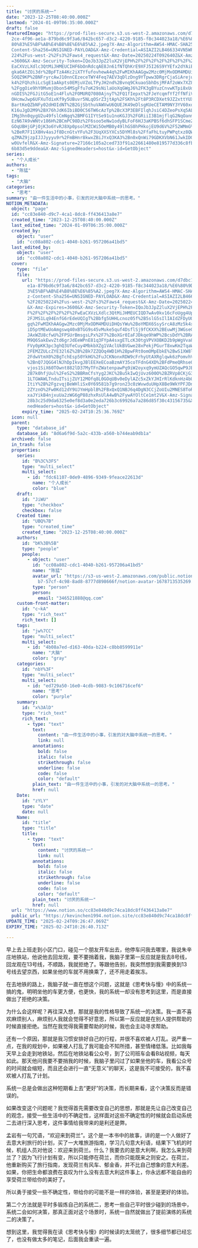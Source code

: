```yaml
---
title: "讨厌的系统一"
date: "2023-12-25T08:40:00.000Z"
lastmod: "2024-01-09T06:35:00.000Z"
draft: false
featuredImage: "https://prod-files-secure.s3.us-west-2.amazonaws.com/d7dbc101-8\
  2ce-4f96-ae1a-879bd6c9f3a6/842bc657-d3c2-4220-9185-f8c344023a18/%E6%80%9D%E8%\
  80%83%E5%BF%AB%E4%B8%8E%E6%85%A2.jpeg?X-Amz-Algorithm=AWS4-HMAC-SHA256&X-Amz-\
  Content-Sha256=UNSIGNED-PAYLOAD&X-Amz-Credential=ASIAZI2LB466334VN5WP%2F20250\
  224%2Fus-west-2%2Fs3%2Faws4_request&X-Amz-Date=20250224T092640Z&X-Amz-Expires\
  =3600&X-Amz-Security-Token=IQoJb3JpZ2luX2VjEPH%2F%2F%2F%2F%2F%2F%2F%2F%2F%2Fw\
  EaCXVzLXdlc3QtMiJHMEUCIHF6bOnRdcqAE8Jn61fNTQhKrE9XFJ5I26S9YYEfx2dYAiEAifqsbm2\
  gka6AtZOi3dr%2BpFTzA4Kc2iXTYfufovhewA4q%2FwMIKhAAGgw2Mzc0MjMxODM4MDUiDH%2FngQ\
  SOQZ9KP%2BNFryrcAwJ10nnCEzeceTWY4Feq7AEV3qDlzDng9YTpww3DRgrCjaSiArejucik7RsP1\
  k4%2FQhzhiLcSgE1aAkpts0EMjuVZoLTPyJH2nd%2Bvnq9CkuaoSbhDsjMFAf2oWx7XZ8zlD1g5Wu\
  %2FggOie9hY0MvmjObon54MSgFfu7oK29sNilaUoXqGWgJ6%2FK3gBYuzCnvwKTpi8xUdvtGUGQsn\
  nGDIS%2FGJitG5oE1n4Flu%2FOMURQ7080AjnyT%2FQ1fIepxt%2FJeYcqmfYf2ffNfiVKG5Y93DG\
  OHcmwJwp6UFXuTdixKf9y5UBuvr5NLqOSrZ3jtAp%2FSKh%2Ft8P3RCDXet9JZ2xttYUX5fUu3xqa\
  BartKeQZbNFy02dHOIdNT%2B2GjSbthuVAWVwU6QUEJK49eDlsgKUeCETAM9NY3YV60xokcapkAnG\
  K16uJgD2M9%2BX76hJdK6IbiBD0C56TW6cAzTp%2BcX3P3EBFIlqhJsiC4DZeoPsXq5ALbIC8H0cp\
  IMg3hn0qygU2u49fslCmNgq%2BMFG1IYtSe91u1noKGJ3%2FGRiiI3B1mjflqG2NqOanm3RJLnIQV\
  EzN67A9vWNtv186H%2BCmPC98Dz%2F6soo5eNw1odyBLFoF6HJ3aKPBSf6dhSFP1SCmeZDMLPr8L0\
  GOqUBHjGPjOjK3o6YvRJ8Xp0psolMZCWi5OeMB0y49lhGS0hPHkojEU9d6V%2F52WMmG%2BMb9adn\
  %2BeR7F11X8Hv4asJf8DcnGtvYFu%2F3UqXXSYXCs5DYMl8s%2FfaFhLtuyPWPqtxz8QWi4Tt0H8D\
  qZMAZ9jzpIJJJyyyu9r%2FmBHnr8kwxZBiJYxQ3KA3%2Bn0xQnWi79GDKXVbN61JwkIDGWo3DfHCl\
  w0UvfelR&X-Amz-Signature=27166c105a2ced733f91a22661480e819577d336c8fbc0dfce52\
  6b83d5e9ddea&X-Amz-SignedHeaders=host&x-id=GetObject"
series:
  - "个人成长"
authors:
  - "陈猛"
tags:
  - "大脑"
categories:
  - "思考"
summary: "由一件生活中的小事，引发的对大脑中系统一的思考。"
NOTION_METADATA:
  object: "page"
  id: "cc83e840-d9c7-4ca1-8dc8-ff436413a8e7"
  created_time: "2023-12-25T08:40:00.000Z"
  last_edited_time: "2024-01-09T06:35:00.000Z"
  created_by:
    object: "user"
    id: "cc08a802-cdc1-4040-b261-957206a41bd5"
  last_edited_by:
    object: "user"
    id: "cc08a802-cdc1-4040-b261-957206a41bd5"
  cover:
    type: "file"
    file:
      url: "https://prod-files-secure.s3.us-west-2.amazonaws.com/d7dbc101-82ce-4f96-a\
        e1a-879bd6c9f3a6/842bc657-d3c2-4220-9185-f8c344023a18/%E6%80%9D%E8%80%8\
        3%E5%BF%AB%E4%B8%8E%E6%85%A2.jpeg?X-Amz-Algorithm=AWS4-HMAC-SHA256&X-Am\
        z-Content-Sha256=UNSIGNED-PAYLOAD&X-Amz-Credential=ASIAZI2LB4667ZE25GQ6\
        %2F20250224%2Fus-west-2%2Fs3%2Faws4_request&X-Amz-Date=20250224T092536Z\
        &X-Amz-Expires=3600&X-Amz-Security-Token=IQoJb3JpZ2luX2VjEPH%2F%2F%2F%2\
        F%2F%2F%2F%2F%2F%2FwEaCXVzLXdlc3QtMiJHMEUCIQD7wAv0kv16cFoUgg4Uphm%2B40%\
        2FJMS1Lq94EnfG6rEdeUQIgT%2Bbfg5UHHLcnoz05f%2B5slG5sIlIAIdZFDyUOr%2B5TU1\
        gq%2FwMIKhAAGgw2Mzc0MjMxODM4MDUiDHQsYWu%2BoYMDX6SsySrcA8zMz5k4xvAvrrKUT\
        iD5ptMEwUoAmgswq40xBTGG9s45vMuke5quf4DsflSj9fCKXX%2BEuwMj3WGseGof0SCIiN\
        JAxWZU8cfwU%2FPSUrBmsgsLPx%2F7%2BoXGr0IaFJDkqe9hWP%2BcsDdY%2BRA7nXy7sMj\
        M9Q6SakEwvZtd6grJdEeWPnE81q3FYpA4sxgETLcK30tgVPVXOBKD2b9pWgVva8dbfnTNh5\
        FVy0pKK3pc3ghQ3UfeCuy4MbkbXZg1VAclUkBVGwe28xPekjPGurT8xwKm2TqaWMk1Tn5E%\
        2FEMZZULcZYE32l6Z%2B%2Bk7ZZQOq4WD1H%2BpwFRt0omOMpEbkE%2BwS1XW8lYWNxkdM%\
        2FdwVtmX0%2BgTchEsp50YkHG%2FuJCKNonxRDW9cFrhyUtAXRglqwk6zPomvhVivMiNB1j\
        %2BnQ7JQGG4lNJhDpIkvgJBlEEXeECoaBzmAY35coTFdnG4XD%2BFdPmeQRhse0CIoemIT4\
        vjos1SiX60TOwnt882lD37MyTFnZWatenpawPg9iW2oyxq9ymUZAQcGO5qwP9JEkbDzVPQ%\
        2B7k0hfjUul%2FeS2%2BBRmCfsYyg2JKC%2Bu5kIwQjUvz600O%2BZRVp8CKjG32xD8uLay\
        1LTGWAWLTnduITsijZUY12MOfq8L0GOqUBv0eDylAZc5xZkYJHIrRlKdknHz4bUg1xLNITv\
        ItiY%2B%2FgzvqjBeWHliSx0Y69581b7g9ron23c0zWvwduUHpX8Be9WkYPFJDnXMz35v1P\
        2ZYznO%2Fw0Kd12dY9UJYmHpblB%2FBxQxQ1NBJ6q4DgN3CCjZoUIu2MNES8ToR00djOsYB\
        xaJYikB4njxuUa2zWG6gP88zhxRsUlA4wB%2FywAYOltCe1mt2V&X-Amz-Signature=096\
        28b3c25d9da6325e0ef8d3a0e2eda726b3c69926a7a286d85f30c43156735&X-Amz-Sig\
        nedHeaders=host&x-id=GetObject"
      expiry_time: "2025-02-24T10:25:36.769Z"
  icon: null
  parent:
    type: "database_id"
    database_id: "8d6a6f9d-5a2c-433b-a560-b744eab9db1a"
  archived: false
  in_trash: false
  properties:
    series:
      id: "B%3C%3FS"
      type: "multi_select"
      multi_select:
        - id: "fdc61107-0de9-4896-9349-9feace22613d"
          name: "个人成长"
          color: "blue"
    draft:
      id: "JiWU"
      type: "checkbox"
      checkbox: false
    Created time:
      id: "UBQ%7B"
      type: "created_time"
      created_time: "2023-12-25T08:40:00.000Z"
    authors:
      id: "bK%3B%5B"
      type: "people"
      people:
        - object: "user"
          id: "cc08a802-cdc1-4040-b261-957206a41bd5"
          name: "陈猛"
          avatar_url: "https://s3-us-west-2.amazonaws.com/public.notion-static.com/775523\
            b7-57cf-4c98-8ad8-8777d898666f/notion-avatar-1678713535269.png"
          type: "person"
          person:
            email: "346521888@qq.com"
    custom-front-matter:
      id: "c~kA"
      type: "rich_text"
      rich_text: []
    tags:
      id: "jw%7CC"
      type: "multi_select"
      multi_select:
        - id: "4b08a7ed-d163-40da-b224-c8bb8599911e"
          name: "大脑"
          color: "gray"
    categories:
      id: "nbY%3F"
      type: "multi_select"
      multi_select:
        - id: "ed729a50-16e0-4cdb-9083-9c106716cef6"
          name: "思考"
          color: "purple"
    summary:
      id: "x%3AlD"
      type: "rich_text"
      rich_text:
        - type: "text"
          text:
            content: "由一件生活中的小事，引发的对大脑中系统一的思考。"
            link: null
          annotations:
            bold: false
            italic: false
            strikethrough: false
            underline: false
            code: false
            color: "default"
          plain_text: "由一件生活中的小事，引发的对大脑中系统一的思考。"
          href: null
    Date:
      id: "zYLY"
      type: "date"
      date: null
    Name:
      id: "title"
      type: "title"
      title:
        - type: "text"
          text:
            content: "讨厌的系统一"
            link: null
          annotations:
            bold: false
            italic: false
            strikethrough: false
            underline: false
            code: false
            color: "default"
          plain_text: "讨厌的系统一"
          href: null
  url: "https://www.notion.so/cc83e840d9c74ca18dc8ff436413a8e7"
  public_url: "https://kevinchen1994.notion.site/cc83e840d9c74ca18dc8ff436413a8e7"
UPDATE_TIME: "2025-02-24T09:26:47.069Z"
EXPIRY_TIME: "2025-02-24T10:26:40.713Z"

---
```

<link rel="stylesheet" href="https://cdn.jsdelivr.net/npm/katex@0.16.2/dist/katex.min.css" integrity="sha384-bYdxxUwYipFNohQlHt0bjN/LCpueqWz13HufFEV1SUatKs1cm4L6fFgCi1jT643X" crossorigin="anonymous">


早上去上班走到小区门口，碰见一个朋友开车出去，他停车问我去哪里，我说朱辛庄地铁站，他说他去回龙观，要不要捎着我，我脑子里第一反应就是我去8号线，回龙观在13号线，不顺路，我就拒绝了。等跟他告别，我突然想到我需要换到13号线去望京西，如果坐他的车就不用换乘了，还不用走着挨冻。


在去地铁的路上，我脑子就一直在想这个问题，这就是《思考快与慢》中的系统一搞的鬼，明明坐他的车更方便，也更快，我的系统一却没有思考到这里，而是直接做出了拒绝的决策。


为什么会这样呢？再往深入想，那就是我的性格导致了系统一的决策。我一直不喜欢麻烦别人，麻烦别人我就会觉得不好意思，所以第一反应就是在别人提供帮助的时候直接拒绝。当然在我觉得我需要帮助的时候，我也会主动寻求帮助。


还有一个原因，那就是我习惯安排好自己的行程，并很不喜欢被人打乱。说严重一点，在我的规划中，如果被人打乱了我可能会不知所措，甚至情绪低落。比如我每天早上会走到地铁站，然后在地铁站看公众号，到了公司班车会看B站视频，每天如此。那天他问我要不要捎我的时候，我脑子里闪过了如果坐他的车，我看公众号的时间就会缩短，而且还会进行一直“无意义”的聊天，这是我不可接受的，我不喜欢被人打乱了计划。


系统一总是会做出这种短期看上去“更好”的决策，而长期来看，这个决策反而是错误的。


如果改变这个问题呢？我觉得首先需要改变自己的思想，那就是先让自己改变自己的观念，接受一些生活中的不确定性，这样面对这些不确定性的时候就会启动系统二去进行深入思考，这件事情给我带来的是利还是弊。


孟岩有一句咒语，“欢迎来到荷兰”。这个是一本书中的故事，讲的是一个人做好了去意大利旅行的计划，买了一大堆旅游指南，学习几句意大利语，结果下飞机的时候，机组人员对他说：欢迎来到荷兰。什么？我要去的是意大利啊，我怎么来到荷兰了？因为飞行计划有变，所以只能停在荷兰，而你只能既来之则安之。在荷兰，他重新购买了旅行指南，发现荷兰有风车、郁金香，并不比自己想象的意大利差。如果，你把生命都浪费在哀叹为什么没有去意大利这件事上，你永远都不能自由的享受荷兰带给你的美好了。


所以勇于接受一些不确定性，带给你的可能不是一样的体验，甚至是更好的体验。


第二个方法就是平时多锻炼自己的系统二，思考一些自己平时很少碰到的场景中，系统二会如何决策，那真正面对这个场景时，系统一自然就做出了提前演练的系统二的决策了。


想到这里，我觉得我在读《思考快与慢》的时候读的太笼统了，很多细节都已经忘了，也没有做太多的笔记，后面我会重读一遍。

